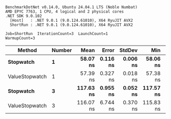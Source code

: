 ```

BenchmarkDotNet v0.14.0, Ubuntu 24.04.1 LTS (Noble Numbat)
AMD EPYC 7763, 1 CPU, 4 logical and 2 physical cores
.NET SDK 9.0.102
  [Host]   : .NET 9.0.1 (9.0.124.61010), X64 RyuJIT AVX2
  ShortRun : .NET 9.0.1 (9.0.124.61010), X64 RyuJIT AVX2

Job=ShortRun  IterationCount=3  LaunchCount=1  
WarmupCount=3  

```
| Method         | Number | Mean      | Error    | StdDev   | Min       | Max       | Allocated |
|--------------- |------- |----------:|---------:|---------:|----------:|----------:|----------:|
| **Stopwatch**      | **1**      |  **58.07 ns** | **0.116 ns** | **0.006 ns** |  **58.06 ns** |  **58.07 ns** |         **-** |
| ValueStopwatch | 1      |  57.39 ns | 0.327 ns | 0.018 ns |  57.38 ns |  57.41 ns |         - |
| **Stopwatch**      | **3**      | **117.63 ns** | **0.955 ns** | **0.052 ns** | **117.57 ns** | **117.66 ns** |         **-** |
| ValueStopwatch | 3      | 116.07 ns | 6.744 ns | 0.370 ns | 115.83 ns | 116.50 ns |         - |
